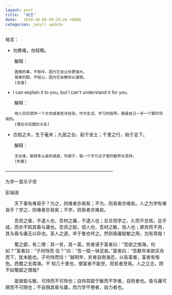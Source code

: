 ```yaml
---
layout: post
title:  "格言"
date:   2018-10-09 09:25:28 +0800
categories: jekyll update
---
```


格言：

* 勿畏难，勿轻略。

　　解释：

		困难的事，不排斥，因为它会让你更强大。
	    简单的题，不轻心，因为它会教你以谨慎。
		[态度]

* I can explain it to you, but I can't understand it for you.

　　解释：

		他人仅仅提供一个方向或者些许经验，作为生活、学习的指导。路是自己一步一个脚印完成的。
		[理论与实践的关系]

* 合抱之木，生于毫末；九层之台，起于垒土；千里之行，始于足下。

　　解释：

		无论谁，取得多么高的成就，均源于，每一个平凡日子里的勤劳与坚持。
		[积累]

————————————————————————


为学一首示子侄

彭端淑 

　　天下事有难易乎？为之，则难者亦易矣；不为，则易者亦难矣。人之为学有难易乎？学之，则难者亦易矣；不学，则易者亦难矣。

　　吾资之昏，不逮人也，吾材之庸，不逮人也；旦旦而学之，久而不怠焉，迄乎成，而亦不知其昏与庸也。吾资之聪，倍人也，吾材之敏，倍人也；屏弃而不用，其与昏与庸无以异也。圣人之道，卒于鲁也传之。然则昏庸聪敏之用，岂有常哉！

　　蜀之鄙，有二僧：其一贫，其一富。贫者语于富者曰：“吾欲之南海，何如？”富者曰：“子何恃而 往？”曰：“吾一瓶一钵足矣。”富者曰：“吾数年来欲买舟而下，犹未能也。子何恃而往！”越明年，贫者自南海还，以告富者，富者有惭色。西蜀之去南海，不 知几千里也，僧富者不能至，而贫者至焉。人之立志，顾不如蜀鄙之僧哉?

　　是故聪与敏，可恃而不可恃也；自恃其聪于敏而不学者，自败者也。昏与庸可限而不可限也；不自限其昏与庸，而力学不倦者，自力者也。
